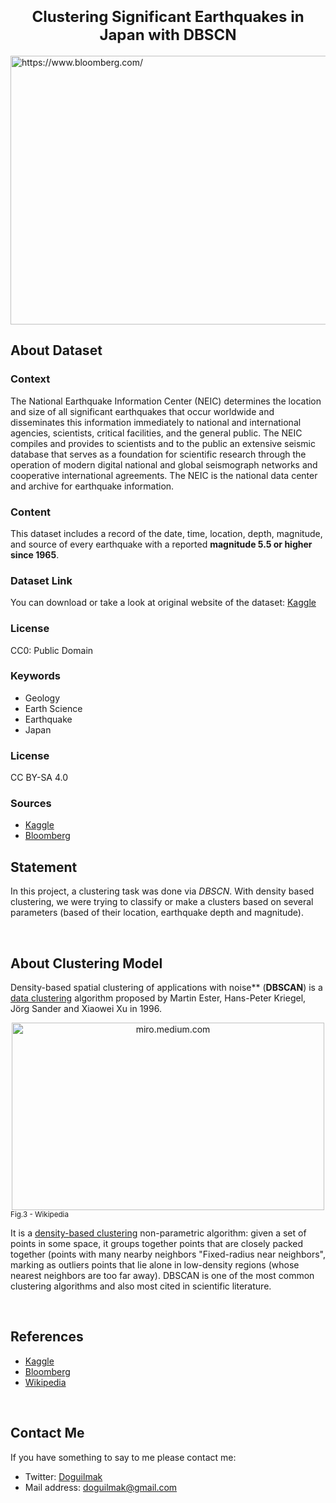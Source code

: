 <h1  align=center><font  size = 5>Clustering Significant Earthquakes in Japan with DBSCN</font></h1>


<img  src="https://assets.bwbx.io/images/users/iqjWHBFdfxIU/iUycfdaMMr1k/v1/-1x-1.jpg"  width=1000  height=430  alt="https://www.bloomberg.com/">

<br>

<h2>About Dataset</h2>

<h3>Context</h3>

<p>The National Earthquake Information Center (NEIC) determines the location and size of all significant earthquakes that occur worldwide and disseminates this information immediately to national and international agencies, scientists, critical facilities, and the general public. The NEIC compiles and provides to scientists and to the public an extensive seismic database that serves as a foundation for scientific research through the operation of modern digital national and global seismograph networks and cooperative international agreements. The NEIC is the national data center and archive for earthquake information.</p>


<h3>Content</h3>

<p>This dataset includes a record of the date, time, location, depth, magnitude, and source of every earthquake with a reported <b>magnitude 5.5 or higher since 1965</b>.</p>

<h3>Dataset Link</h3>

You can download or take a look at original website of the dataset: [Kaggle](https://www.kaggle.com/datasets/usgs/earthquake-database)

<h3>License</h3>

<p>CC0: Public Domain</p>

<h3>Keywords</h3>

<ul>

<li>Geology</li>

<li>Earth Science</li>

<li>Earthquake</li>

<li>Japan</li>

</ul>

<h3>License</h3>

<p>CC BY-SA 4.0</p>

<h3>Sources</h3>

<ul>

<li><a href="https://www.kaggle.com/datasets/usgs/earthquake-database">Kaggle</a></li>

<li><a href="https://www.bloomberg.com/news/articles/2019-06-18/magnitude-6-8-quake-hits-off-japan-tsunami-advisory-issued">Bloomberg</a></li>

</ul>

## Statement

In this project,  a clustering task was done via <i>DBSCN</i>. With density based clustering, we were trying to classify or make a clusters based on several parameters (based of their location, earthquake depth and magnitude).

<br>


## About Clustering Model

Density-based spatial clustering of applications with noise** (**DBSCAN**) is a [data clustering](https://en.wikipedia.org/wiki/Data_clustering "Data clustering") algorithm proposed by Martin Ester, Hans-Peter Kriegel, Jörg Sander and Xiaowei Xu in 1996. 

<div align=center>
<img src="https://upload.wikimedia.org/wikipedia/commons/a/af/DBSCAN-Illustration.svg" width=500 height=300 alt="miro.medium.com"/>
</div>
<small>Fig.3 -  Wikipedia</small>


It is a [density-based clustering](https://en.wikipedia.org/wiki/Cluster_analysis#Density-based_clustering "Cluster analysis") non-parametric algorithm: given a set of points in some space, it groups together points that are closely packed together (points with many nearby neighbors "Fixed-radius near neighbors", marking as outliers points that lie alone in low-density regions (whose nearest neighbors are too far away). DBSCAN is one of the most common clustering algorithms and also most cited in scientific literature.

<br>

## References

<ul>

<li><a href="https://www.kaggle.com/datasets/usgs/earthquake-database">Kaggle</a></li>

<li><a href="https://www.bloomberg.com/news/articles/2019-06-18/magnitude-6-8-quake-hits-off-japan-tsunami-advisory-issued">Bloomberg</a></li>

<li><a href="https://en.wikipedia.org/wiki/DBSCAN">Wikipedia</a></li>

</ul>

<br>

## Contact Me

If you have something to say to me please contact me: 

 - Twitter: [Doguilmak](https://twitter.com/Doguilmak)  
 - Mail address: doguilmak@gmail.com
